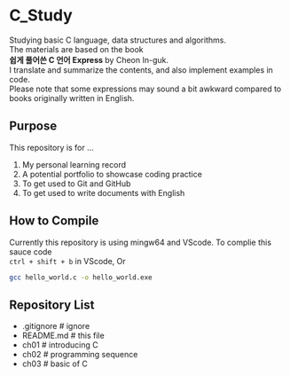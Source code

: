 # C_Study
Studying basic C language, data structures and algorithms.  
The materials are based on the book   
**쉽게 풀어쓴 C 언어 Express** by Cheon In-guk.  
I translate and summarize the contents, and also implement examples in code.  
Please note that some expressions may sound a bit awkward compared to books originally written in English.

## Purpose
This repository is for ... 
1. My personal learning record
2. A potential portfolio to showcase coding practice
3. To get used to Git and GitHub
4. To get used to write documents with English

## How to Compile
Currently this repository is using mingw64 and VScode.
To complie this sauce code   
`ctrl + shift + b` in VScode, Or  
```bash
gcc hello_world.c -o hello_world.exe
```

## Repository List
- .gitignore      # ignore  
- README.md       # this file
- ch01 # introducing C 
- ch02 # programming sequence
- ch03 # basic of C